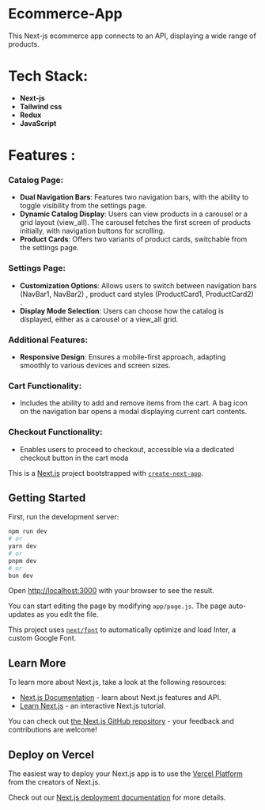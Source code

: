 
# Ecommerce-App

This Next-js ecommerce app connects to an API, displaying a wide range of products. 


# Tech Stack:
  - **Next-js**
  - **Tailwind css**
  - **Redux**
  - **JavaScript**

# Features :

### Catalog Page:

- **Dual Navigation Bars**: Features two navigation bars, with the ability to toggle visibility from the settings page.
- **Dynamic Catalog Display**: Users can view products in a carousel or a grid layout (view_all). The carousel fetches the first screen of products initially, with navigation buttons for scrolling. 
- **Product Cards**: Offers two variants of product cards, switchable from the settings page.

### Settings Page:

- **Customization Options**: Allows users to switch between navigation bars (NavBar1, NavBar2) , product card styles (ProductCard1, ProductCard2)  .
- **Display Mode Selection**: Users can choose how the catalog is displayed, either as a carousel or a view_all grid.

### Additional Features:

- **Responsive Design**: Ensures a mobile-first approach, adapting smoothly to various devices and screen sizes.

### Cart Functionality:
 
 - Includes the ability to add and remove items from the cart. A bag icon on the navigation bar opens a modal displaying current cart contents.

### Checkout Functionality:

- Enables users to proceed to checkout, accessible via a dedicated checkout button in the cart moda


This is a [Next.js](https://nextjs.org/) project bootstrapped with [`create-next-app`](https://github.com/vercel/next.js/tree/canary/packages/create-next-app).

## Getting Started

First, run the development server:

```bash
npm run dev
# or
yarn dev
# or
pnpm dev
# or
bun dev
```

Open [http://localhost:3000](http://localhost:3000) with your browser to see the result.

You can start editing the page by modifying `app/page.js`. The page auto-updates as you edit the file.

This project uses [`next/font`](https://nextjs.org/docs/basic-features/font-optimization) to automatically optimize and load Inter, a custom Google Font.

## Learn More

To learn more about Next.js, take a look at the following resources:

- [Next.js Documentation](https://nextjs.org/docs) - learn about Next.js features and API.
- [Learn Next.js](https://nextjs.org/learn) - an interactive Next.js tutorial.

You can check out [the Next.js GitHub repository](https://github.com/vercel/next.js/) - your feedback and contributions are welcome!

## Deploy on Vercel

The easiest way to deploy your Next.js app is to use the [Vercel Platform](https://vercel.com/new?utm_medium=default-template&filter=next.js&utm_source=create-next-app&utm_campaign=create-next-app-readme) from the creators of Next.js.

Check out our [Next.js deployment documentation](https://nextjs.org/docs/deployment) for more details.
